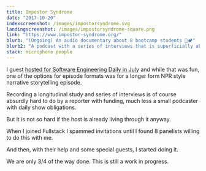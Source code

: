```yaml
---
title: Impostor Syndrome
date: "2017-10-20"
indexscreenshot: /images/impostorsyndrome.svg
landingscreenshot: /images/impostorsyndrome-square.png
link: "https://www.impostor-syndrome.org/"
blurb: "(Ongoing) An audio documentary about 8 bootcamp students 👢🏕️"
blurb2: "A podcast with a series of interviews that is superficially about life during and after a coding bootcamp. But perhaps what it is really about is people changing careers and assuming new identities and the wonderful vulnerability that accompanies growth."
stack: microphone people
---
```


I guest [hosted for Software Engineering Daily in July](https://softwareengineeringdaily.com/2017/08/09/state-of-javascript-with-sacha-greif/) and while that was fun, one of the options for episode formats was for a longer form NPR style narrative storytelling episode.

Recording a longitudinal study and series of interviews is of course absurdly hard to do by a reporter with funding, much less a small podcaster with daily show obligations.

But it is not so hard if the host is already living through it anyway.

When I joined Fullstack I spammed invitations until I found 8 panelists willing to do this with me.

And then, with their help and some special guests, I started doing it.

We are only 3/4 of the way done. This is still a work in progress.